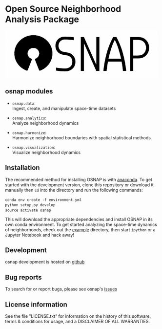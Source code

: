 # Open Source Neighborhood Analysis Package

<img src="osnap/doc/osnap.png" alt="osnap" width="500"/>


## osnap modules

- `osnap.data`:  
Ingest, create, and manipulate space-time datasets

- `osnap.analytics`:  
Analyze neighborhood dynamics

- `osnap.harmonize`:  
Harmonize neighborhood boundaries with spatial statistical methods

- `osnap.visualization`:    
Visualize neighborhood dynamics

## Installation
The recommended method for installing OSNAP is with [anaconda](https://www.anaconda.com/download/). To get started with the development version, clone this repository or download it manually then `cd` into the directory and run the following commands:

`conda env create -f environment.yml`  
`python setup.py develop`  
`source activate osnap`  

This will download the appropriate dependencies and install OSNAP in its own conda environment. To get started analyzing the space-time dynamics of neighborhoods, check out the [example](https://github.com/spatialucr/osnap/tree/master/osnap/examples) directory, then start `ipython` or a Jupyter Notebook and hack away!

## Development

osnap development is hosted on [github](https://github.com/spatialucr/osnap)


## Bug reports

To search for or report bugs, please see osnap's [issues](http://github.com/spatialucr/osnap/issues)


## License information

See the file "LICENSE.txt" for information on the history of this
software, terms & conditions for usage, and a DISCLAIMER OF ALL
WARRANTIES.
